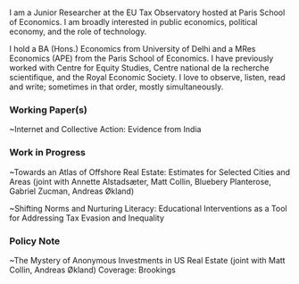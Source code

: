 
#
I am a Junior Researcher at the EU Tax Observatory hosted at Paris School of Economics. I am broadly interested in public economics, political economy, and the role of technology.

I hold a BA (Hons.) Economics from University of Delhi and a MRes Economics (APE) from the Paris School of Economics. I have previously worked with Centre for Equity Studies, Centre national de la recherche scientifique, and the Royal Economic Society.
I love to observe, listen, read and write; sometimes in that order, mostly simultaneously.



### Working Paper(s)
~Internet and Collective Action: Evidence from  India

### Work in Progress 

~Towards an Atlas of Offshore Real Estate: Estimates for Selected Cities and Areas  (joint with Annette Alstadsæter, Matt Collin, Bluebery Planterose, Gabriel Zucman, Andreas Økland)

~Shifting Norms and Nurturing Literacy: Educational Interventions as a Tool for Addressing Tax Evasion and Inequality

### Policy Note
~The Mystery of Anonymous Investments in US Real Estate (joint with Matt Collin, Andreas Økland)  Coverage: Brookings
